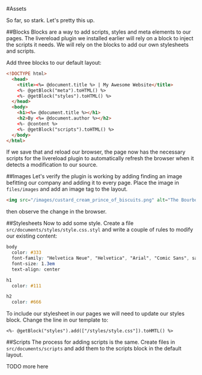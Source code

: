 #Assets

So far, so stark. Let's pretty this up.

##Blocks
Blocks are a way to add scripts, styles and meta elements
to our pages. The livereload plugin we installed earlier will rely on a block to
inject the scripts it needs. We will rely on the blocks to add our own
stylesheets and scripts.

Add three blocks to our default layout:
```html
<!DOCTYPE html>
  <head>
    <title><%= @document.title %> | My Awesome Website</title>
    <%- @getBlock("meta").toHTML() %>
    <%- @getBlock("styles").toHTML() %>
  </head>
  <body>
    <h1><%= @document.title %></h1>
    <h2>By <%= @document.author %></h2>
    <%- @content %>
    <%- @getBlock("scripts").toHTML() %>
  </body>
</html>
```

If we save that and reload our browser, the page now has the necessary scripts
for the livereload plugin to automatically refresh the browser when it detects a modification to our source. 

##Images
Let's verify the plugin is working by adding finding an image befitting our company and adding it to every page. Place the image in `files/images` and add an image tag to
the layout.
```html
<img src="/images/custard_cream_prince_of_biscuits.png" alt="The Bourbon: A biscuit of distinction." />
```
then observe the change in the browser.

##Stylesheets
Now to add some style. Create a file `src/documents/styles/style.css.styl` and
write a couple of rules to modify our existing content:
```css
body
  color: #333
  font-family: "Helvetica Neue", "Helvetica", "Arial", "Comic Sans", sans-serif
  font-size: 1.3em
  text-align: center

h1
  color: #111

h2
  color: #666
```

To include our stylesheet in our pages we will need to update our styles block. Change the line in our template to:
```
<%- @getBlock("styles").add(["/styles/style.css"]).toHMTL() %>
```

##Scripts
The process for adding scripts is the same. Create files in `src/documents/scripts` and add them to the scripts block in the default layout.

TODO more here
